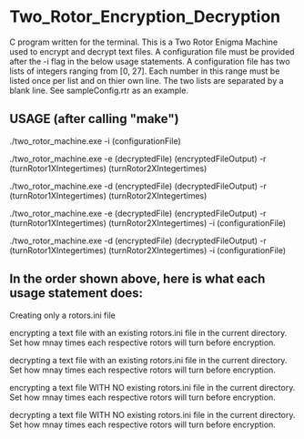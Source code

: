# Two_Rotor_Encryption_Decryption
C program written for the terminal. This is a Two Rotor Enigma Machine used to encrypt and decrypt text files. A configuration file must be provided
after the -i flag in the below usage statements. A configuration file has two lists of integers ranging from [0, 27]. Each number in this range must
be listed once per list and on thier own line. The two lists are separated by a blank line. See sampleConfig.rtr as an example. 

USAGE (after calling "make")
-----
 ./two_rotor_machine.exe -i (configurationFile)
 
 ./two_rotor_machine.exe -e (decryptedFile) (encryptedFileOutput) -r (turnRotor1XIntegertimes) (turnRotor2XIntegertimes)
 
 ./two_rotor_machine.exe -d (encryptedFile) (decryptedFileOutput) -r (turnRotor1XIntegertimes) (turnRotor2XIntegertimes)
 
 ./two_rotor_machine.exe -e (decryptedFile) (encryptedFileOutput) -r (turnRotor1XIntegertimes) (turnRotor2XIntegertimes) -i (configurationFile)
 
 ./two_rotor_machine.exe -d (encryptedFile) (decryptedFileOutput) -r (turnRotor1XIntegertimes) (turnRotor2XIntegertimes) -i (configurationFile)

In the order shown above, here is what each usage statement does: 
----

Creating only a rotors.ini file

encrypting a text file with an existing rotors.ini file in the current directory. Set how mnay times each respective rotors will turn before encryption.

decrypting a text file with an existing rotors.ini file in the current directory. Set how mnay times each respective rotors will turn before encryption.

encrypting a text file WITH NO existing rotors.ini file in the current directory. Set how mnay times each respective rotors will turn before encryption.

decrypting a text file WITH NO existing rotors.ini file in the current directory. Set how mnay times each respective rotors will turn before encryption.
